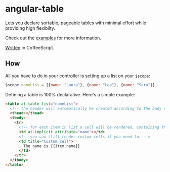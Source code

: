 # angular-table

Lets you declare sortable, pageable tables with minimal effort while providing high flexibilty.

Check out the [examples](http://ssmm.github.io/angular-table/examples.html) for more information.

[Written](https://github.com/ssmm/angular-table/blob/master/gem/vendor/assets/javascripts/angular-table.js.coffee) in CoffeeScript.

## How

All you have to do in your controller is setting up a list on your `$scope`:

```javascript
$scope.nameList = [{name: "Laura"}, {name: "Lea"}, {name: "Sara"}]
```

Defining a table is 100% declarative. Here's a simple example:

```html
<table at-table list="nameList">
  <!-- the header will automatically be created according to the body definition. -->
  <thead></thead>
  <tbody>
    <tr>
      <!-- for each item in list a cell will be rendered, containing the value in attribute. -->
      <td at-implicit attribute="name"></td>
      <!-- you can still render custom cells if you need to. -->
      <td title="Custom cell">
        The name is {{item.name}}
      </td>
    </tr>
  </tbody>
</table>
```

